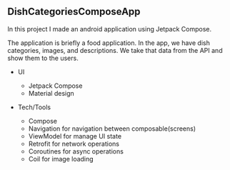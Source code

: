 ## DishCategoriesComposeApp

In this project I made an android application using Jetpack Compose. 

The application is briefly a food application. In the app, we have dish categories, images, and descriptions. We take that data from the API and show them to the users.

- UI
  - Jetpack Compose <br>
  - Material design
  
  
- Tech/Tools <br>
  - Compose <br>
  - Navigation for navigation between composable(screens) <br>
  - ViewModel for manage UI state <br>
  - Retrofit for network operations <br>
  - Coroutines for async operations <br>
  - Coil for image loading <br>
  
  
  

